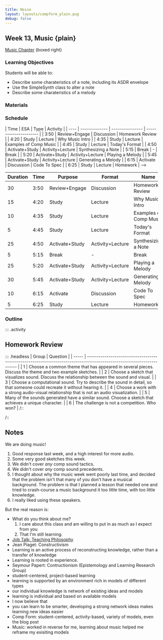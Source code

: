 ```yaml
---
title: Noise
layout: layouts/compform_plain.pug
debug: false
---
```


## Week 13, Music {plain}

[Music Chapter](./index.html) {boxed right}

### Learning Objectives
Students will be able to:
- Describe some charateristics of a note, including its ASDR envelope
- Use the SimpleSynth class to alter a note
- Describe some charateristics of a melody

<!--
- Look at examples of procedural music
-->

### Materials



### Schedule
<!-->
| Time | ESA            | Type             | Activity               |
| ---- | -------------- | ---------------- | ---------------------- |
| 3:50 | Review+Engage  | Discussion       | Homework Review        |
| 4:20 | Study          | Lecture          | Why Music Intro        |
| 4:35 | Study          | Lecture          | Examples of Comp Music |
| 4:45 | Study          | Lecture          | Today's Format         |
| 4:50 | Activate+Study | Activity+Lecture | Synthesizing a Note    |
| 5:15 | Break          | -                | Break                  |
| 5:20 | Activate+Study | Activity+Lecture | Playing a Melody       |
| 5:45 | Activate+Study | Activity+Lecture | Generating a Melody    |
| 6:15 | Activate       | Discussion       | Code To Spec           |
| 6:25 | Study          | Lecture          | Homework               |
-->

| Duration | Time | Purpose      | Format       | Name                   |
| --  | ---- | -------- | ---------- | --------------------------------- |
| 30 | 3:50 | Review+Engage  | Discussion       | Homework Review        |
| 15 | 4:20 | Study          | Lecture          | Why Music Intro        |
| 10 | 4:35 | Study          | Lecture          | Examples of Comp Music |
| 5  | 4:45 | Study          | Lecture          | Today's Format         |
| 25 | 4:50 | Activate+Study | Activity+Lecture | Synthesizing a Note    |
| 5  | 5:15 | Break          | -                | Break                  |
| 25 | 5:20 | Activate+Study | Activity+Lecture | Playing a Melody       |
| 30 | 5:45 | Activate+Study | Activity+Lecture | Generating a Melody    |
| 10 | 6:15 | Activate       | Discussion       | Code To Spec           |
| 5  | 6:25 | Study          | Lecture          | Homework               |


### Outline

::: .activity

## Homework Review

::: .headless
| Group | Question                                                                                                                 |
| ----- | ------------------------------------------------------------------------------------------------------------------------ |
| 1     | Choose a common theme that has appeared in several pieces. Discuss the theme and two example sketches.                   |
| 2     | Choose a sketch that visualizes sound. Discuss the relationship between the sound and visual.                            |
| 3     | Choose a computational sound. Try to describe the sound in detail, so that someone could recreate it without hearing it. |
| 4     | Choose a work with a strong audio-visual relationship that is not an audio visualization.                                |
| 5     | Many of the sounds generated have a similar sound. Choose a sketch that achieves a unique character.                     |
| 6     | The challenge is not a competition. Who won?                                                                             |
/::

/::

## Notes

We are doing music!
1. Good response last week, and a high interest for more audio.
2. Some very good sketches this week.
3. We didn't cover _any_ comp sound tactics.
4. We didn't cover _any_ comp sound precedents.
5. I thought about why the music week went poorly last time, and decided that the problem isn't that many of you don't have a musical background. The problem is that I planned a lesson that needed one and tried to crash-course a music background it too little time, with too little knowledge.
6. I really liked using these speakers.

But the real reason is:
- What do you think about me? 
  1. I care about this class and am willing to put in as much as I expect from you
  2. That I'm still learning. 
- [Job Talk: Teaching Philosophy](http://psam3060-d-s16.github.io/class_notes/philosophy/)
- Jean Piaget: Constructivism
- Learning is an active process of reconstructing knowledge, rather than a transfer of knowledge
- Learning is rooted in experience.
- Seymour Papert: Contructionism (Epistemology and Learning Research Group)
- student-centered, project-based learning
- learning is supported by an environment rich in models of different types
- our individual knowledge is network of existing ideas and models
- learning is individual and based on available models
- I now believe that
- you can learn to be smarter, developing a strong network ideas makes learning new ideas easier
- Comp Form: student-centered, activity-based, variety of models, even the blog post
- Music: worked in reverse for me, learning about music helped me reframe my exisiting models







<style> 
    .headless thead {
        display: none;
    }
</style>
